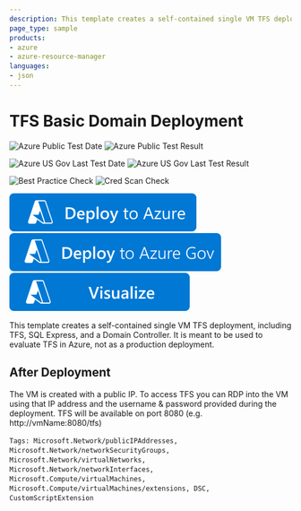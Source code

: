 ```yaml
---
description: This template creates a self-contained single VM TFS deployment, including TFS, SQL Express, and a Domain Controller. It is meant to be used to evaluate TFS in Azure, not as a production deployment.
page_type: sample
products:
- azure
- azure-resource-manager
languages:
- json
---
```

# TFS Basic Domain Deployment

![Azure Public Test Date](https://azurequickstartsservice.blob.core.windows.net/badges/application-workloads/visualstudio/tfs-basic-domain/PublicLastTestDate.svg)
![Azure Public Test Result](https://azurequickstartsservice.blob.core.windows.net/badges/application-workloads/visualstudio/tfs-basic-domain/PublicDeployment.svg)

![Azure US Gov Last Test Date](https://azurequickstartsservice.blob.core.windows.net/badges/application-workloads/visualstudio/tfs-basic-domain/FairfaxLastTestDate.svg)
![Azure US Gov Last Test Result](https://azurequickstartsservice.blob.core.windows.net/badges/application-workloads/visualstudio/tfs-basic-domain/FairfaxDeployment.svg)

![Best Practice Check](https://azurequickstartsservice.blob.core.windows.net/badges/application-workloads/visualstudio/tfs-basic-domain/BestPracticeResult.svg)
![Cred Scan Check](https://azurequickstartsservice.blob.core.windows.net/badges/application-workloads/visualstudio/tfs-basic-domain/CredScanResult.svg)

[![Deploy To Azure](https://raw.githubusercontent.com/Azure/azure-quickstart-templates/master/1-CONTRIBUTION-GUIDE/images/deploytoazure.svg?sanitize=true)](https://portal.azure.com/#create/Microsoft.Template/uri/https%3A%2F%2Fraw.githubusercontent.com%2FAzure%2Fazure-quickstart-templates%2Fmaster%2Fapplication-workloads%2Fvisualstudio%2Ftfs-basic-domain%2Fazuredeploy.json)
[![Deploy To Azure US Gov](https://raw.githubusercontent.com/Azure/azure-quickstart-templates/master/1-CONTRIBUTION-GUIDE/images/deploytoazuregov.svg?sanitize=true)](https://portal.azure.us/#create/Microsoft.Template/uri/https%3A%2F%2Fraw.githubusercontent.com%2FAzure%2Fazure-quickstart-templates%2Fmaster%2Fapplication-workloads%2Fvisualstudio%2Ftfs-basic-domain%2Fazuredeploy.json)
[![Visualize](https://raw.githubusercontent.com/Azure/azure-quickstart-templates/master/1-CONTRIBUTION-GUIDE/images/visualizebutton.svg?sanitize=true)](http://armviz.io/#/?load=https%3A%2F%2Fraw.githubusercontent.com%2FAzure%2Fazure-quickstart-templates%2Fmaster%2Fapplication-workloads%2Fvisualstudio%2Ftfs-basic-domain%2Fazuredeploy.json)

This template creates a self-contained single VM TFS deployment, including TFS, SQL Express, and a Domain Controller. It is meant to be used to evaluate TFS in Azure, not as a production deployment.

## After Deployment

The VM is created with a public IP. To access TFS you can RDP into the VM using that IP address and the username & password provided during the deployment. TFS will be available on port 8080 (e.g. http://vmName:8080/tfs)

`Tags: Microsoft.Network/publicIPAddresses, Microsoft.Network/networkSecurityGroups, Microsoft.Network/virtualNetworks, Microsoft.Network/networkInterfaces, Microsoft.Compute/virtualMachines, Microsoft.Compute/virtualMachines/extensions, DSC, CustomScriptExtension`
